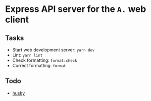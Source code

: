 # Express API server for the `A.` web client

## Tasks

- Start web development server: `yarn dev`
- Lint: `yarn lint`
- Check formatting: `format:check`
- Correct formatting: `format`

## Todo

- [husky](https://github.com/typicode/husky)

